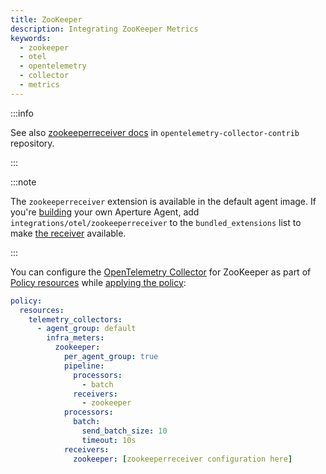 ```yaml
---
title: ZooKeeper
description: Integrating ZooKeeper Metrics
keywords:
  - zookeeper
  - otel
  - opentelemetry
  - collector
  - metrics
---
```


:::info

See also [zookeeperreceiver docs][receiver] in `opentelemetry-collector-contrib`
repository.

:::

:::note

The `zookeeperreceiver` extension is available in the default agent image. If
you're [building][build] your own Aperture Agent, add
`integrations/otel/zookeeperreceiver` to the `bundled_extensions` list to make
[the receiver][receiver] available.

:::

You can configure the [OpenTelemetry Collector][opentelemetry-collector] for
ZooKeeper as part of [Policy resources][policy-resources] while [applying the
policy][applying-policy]:

```yaml
policy:
  resources:
    telemetry_collectors:
      - agent_group: default
        infra_meters:
          zookeeper:
            per_agent_group: true
            pipeline:
              processors:
                - batch
              receivers:
                - zookeeper
            processors:
              batch:
                send_batch_size: 10
                timeout: 10s
            receivers:
              zookeeper: [zookeeperreceiver configuration here]
```

[build]: /reference/aperturectl/build/agent/agent.md
[receiver]:
  https://github.com/open-telemetry/opentelemetry-collector-contrib/tree/main/receiver/zookeeperreceiver
[opentelemetry-collector]: /reference/policies/spec.md#telemetry-collector
[applying-policy]: /applying-policies/applying-policies.md
[policy-resources]: /reference/policies/spec.md#resources
